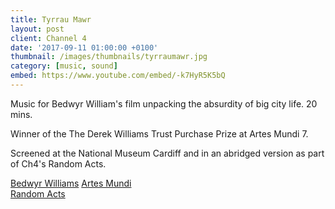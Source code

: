 ```yaml
---
title: Tyrrau Mawr
layout: post
client: Channel 4
date: '2017-09-11 01:00:00 +0100'
thumbnail: /images/thumbnails/tyrraumawr.jpg
category: [music, sound]
embed: https://www.youtube.com/embed/-k7HyR5K5bQ
---
```


Music for Bedwyr William's film unpacking the absurdity of big city life. 20 mins.

Winner of the The Derek Williams Trust Purchase Prize at Artes Mundi 7.

Screened at the National Museum Cardiff and in an abridged version as part of Ch4's Random Acts.

[Bedwyr Williams](http://www.artesmundi.org/artists/bedwyr-williams)
[Artes Mundi](http://www.artesmundi.org/)  
[Random Acts](http://randomacts.channel4.com/)
